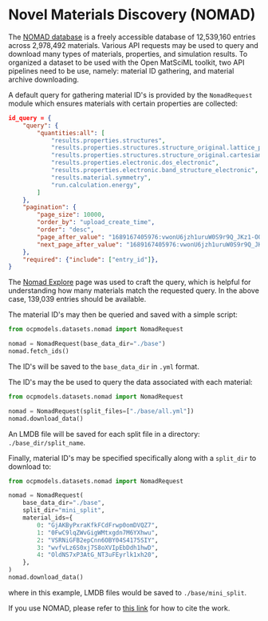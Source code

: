 # Novel Materials Discovery (NOMAD)

The [NOMAD database](https://nomad-lab.eu/nomad-lab/index.html) is a freely accessible database of 12,539,160 entries across 2,978,492 materials. Various API requests may be used to query and download many types of materials, properties, and simulation results. To organized a dataset to be used with the Open MatSciML toolkit, two API pipelines need to be use, namely: material ID gathering, and material archive downloading. 

A default query for gathering material ID's is provided by the `NomadRequest` module which ensures materials with certain properties are collected:

```json
id_query = {
    "query": {
        "quantities:all": [
            "results.properties.structures",
            "results.properties.structures.structure_original.lattice_parameters",
            "results.properties.structures.structure_original.cartesian_site_positions",
            "results.properties.electronic.dos_electronic",
            "results.properties.electronic.band_structure_electronic",
            "results.material.symmetry",
            "run.calculation.energy",
        ]
    },
    "pagination": {
        "page_size": 10000,
        "order_by": "upload_create_time",
        "order": "desc",
        "page_after_value": "1689167405976:vwonU6jzh1uruW0S9r9Q_JKz1-O0",
        "next_page_after_value": "1689167405976:vwonU6jzh1uruW0S9r9Q_JKz1-O0",
    },
    "required": {"include": ["entry_id"]},
}
```

The [Nomad Explore](https://nomad-lab.eu/prod/v1/gui/search/entries) page was used to craft the query, which is helpful for understanding how many materials match the requested query. In the above case, 139,039 entries should be available.

The material ID's may then be queried and saved with a simple script:

```python
from ocpmodels.datasets.nomad import NomadRequest

nomad = NomadRequest(base_data_dir="./base")
nomad.fetch_ids()
```

The ID's will be saved to the `base_data_dir` in `.yml` format.

The ID's may the be used to query the data associated with each material:
```python
from ocpmodels.datasets.nomad import NomadRequest

nomad = NomadRequest(split_files=["./base/all.yml"])
nomad.download_data()
```

An LMDB file will be saved for each split file in a directory: `./base_dir/split_name`. 


Finally, material ID's may be specified specifically along with a `split_dir` to download to:

```python
from ocpmodels.datasets.nomad import NomadRequest

nomad = NomadRequest(
    base_data_dir="./base",
    split_dir="mini_split",
    material_ids={
        0: "GjAKByPxraKfkFCdFrwp0omDVQZ7",
        1: "0FwC9lqZWvGigWMtxgdn7M6YXhwu",
        2: "VSRNiGFB2epCnn6OBY04S4175SIY",
        3: "wvfvLz6S0xj7S8oXVIpEbDdh1hwD",
        4: "OldNS7xP3AtG_NT3uFEyrlk1xh20",
    },
)
nomad.download_data()
```

where in this example, LMDB files would be saved to `./base/mini_split`.

If you use NOMAD, please refer to [this link](https://nomad-lab.eu/nomad-lab/cite.html) for how to cite the work.
